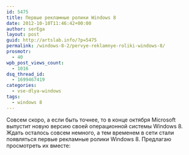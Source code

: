 ```yaml
---
id: 5475
title: Первые рекламные ролики Windows 8
date: 2012-10-10T11:46:42+00:00
author: serEga
layout: post
guid: http://artslab.info/?p=5475
permalink: /windows-8-2/pervye-reklamnye-roliki-windows-8/
prosmotr:
  - 40
wpb_post_views_count:
  - 1016
dsq_thread_id:
  - 1699467419
categories:
  - vse-dlya-windows
tags:
  - windows 8
---
```

Совсем скоро, а если быть точнее, то в конце октября Microsoft выпустит новую версию своей операционной системы Windows 8. Ждать осталось совсем немного, а тем временем в сети стали появляться первые рекламные ролики Windows 8. Предлагаю просмотреть их вместе:

<center>
</center>


  


<center>
</center>


  


<center>
</center>


  


<center>
</center>